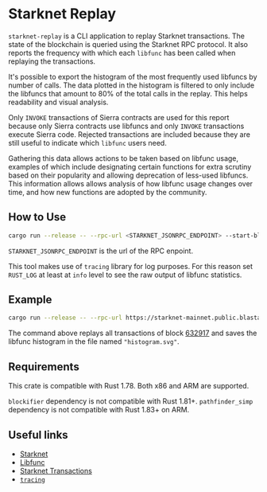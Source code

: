 # Starknet Replay

`starknet-replay` is a CLI application to replay Starknet transactions. The
state of the blockchain is queried using the Starknet RPC protocol. It also
reports the frequency with which each `libfunc` has been called when replaying
the transactions.

It's possible to export the histogram of the most frequently used libfuncs by
number of calls. The data plotted in the histogram is filtered to only include
the libfuncs that amount to 80% of the total calls in the replay. This helps
readability and visual analysis.

Only `INVOKE` transactions of Sierra contracts are used for this report because
only Sierra contracts use libfuncs and only `INVOKE` transactions execute Sierra
code. Rejected transactions are included because they are still useful to
indicate which `libfunc` users need.

Gathering this data allows actions to be taken based on libfunc usage, examples
of which include designating certain functions for extra scrutiny based on their
popularity and allowing deprecation of less-used libfuncs. This information
allows allows analysis of how libfunc usage changes over time, and how new
functions are adopted by the community.

## How to Use

```bash
cargo run --release -- --rpc-url <STARKNET_JSONRPC_ENDPOINT> --start-block <BLOCK_NUM> --end-block <BLOCK_NUM>
```

`STARKNET_JSONRPC_ENDPOINT` is the url of the RPC enpoint.

This tool makes use of `tracing` library for log purposes. For this reason set
`RUST_LOG` at least at `info` level to see the raw output of libfunc statistics.

## Example

```bash
cargo run --release -- --rpc-url https://starknet-mainnet.public.blastapi.io/rpc/v0_7 --start-block 632917 --end-block 632917 --svg-out "histogram.svg"
```

The command above replays all transactions of block
[632917](https://starkscan.co/block/632917#transactions) and saves the libfunc
histogram in the file named `"histogram.svg"`.

## Requirements

This crate is compatible with Rust 1.78. Both x86 and ARM are supported.

`blockifier` dependency is not compatible with Rust 1.81+. `pathfinder_simp`
dependency is not compatible with Rust 1.83+ on ARM.

## Useful links

- [Starknet](https://docs.starknet.io/documentation/)
- [Libfunc](https://github.com/lambdaclass/cairo_native?tab=readme-ov-file#implemented-library-functions)
- [Starknet Transactions](https://docs.starknet.io/documentation/architecture_and_concepts/Network_Architecture/transactions/)
- [`tracing`](https://github.com/tokio-rs/tracing)
